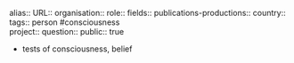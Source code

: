 alias::
URL::
organisation::
role::
fields::
publications-productions:: 
country::
tags:: person #consciousness  
project::
question::
public:: true

- tests of consciousness, belief